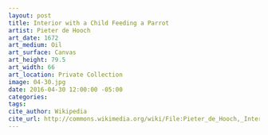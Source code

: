 ```yaml
---
layout: post
title: Interior with a Child Feeding a Parrot
artist: Pieter de Hooch
art_date: 1672
art_medium: Oil
art_surface: Canvas
art_height: 79.5
art_width: 66
art_location: Private Collection
image: 04-30.jpg
date: 2016-04-30 12:00:00 -05:00
categories:
tags:
cite_author: Wikipedia
cite_url: http://commons.wikimedia.org/wiki/File:Pieter_de_Hooch,_Interior_with_a_Child_Feeding_a_Parrot.jpg
---
```


